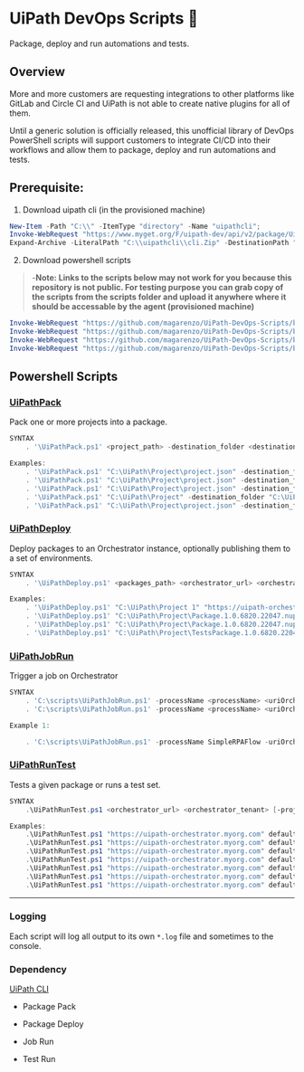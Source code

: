 
# UiPath DevOps Scripts 🤖

Package, deploy and run automations and tests.

## Overview

More and more customers are requesting integrations to other platforms like GitLab and Circle CI and UiPath is not able to create native plugins for all of them.

Until a generic solution is officially released, this unofficial library of DevOps PowerShell scripts will support customers to integrate CI/CD into their workflows and allow them to package, deploy and run automations and tests.

## Prerequisite:
1) Download uipath cli (in the provisioned machine)
 ```PowerShell
 New-Item -Path "C:\\" -ItemType "directory" -Name "uipathcli";
Invoke-WebRequest "https://www.myget.org/F/uipath-dev/api/v2/package/UiPath.CLI/1.0.7758.25166" -OutFile "C:\\uipathcli\\cli.zip";
Expand-Archive -LiteralPath "C:\\uipathcli\\cli.Zip" -DestinationPath "C:\\uipathcli";
```
2) Download powershell scripts

> -**Note: Links to the scripts below may not work for you because this repository is not public. For testing purpose you can grab copy of the scripts from the scripts folder and upload it anywhere where it should be accessable by the agent (provisioned machine)**
```Powershell
Invoke-WebRequest "https://github.com/magarenzo/UiPath-DevOps-Scripts/blob/abdullah_patch1/scripts/UiPathPack.ps1"  -OutFile "C:\\scripts\\UiPathPack.ps1";
Invoke-WebRequest "https://github.com/magarenzo/UiPath-DevOps-Scripts/blob/abdullah_patch1/scripts/UiPathDeploy.ps1"  -OutFile "C:\\scripts\\UiPathDeploy.ps1";
Invoke-WebRequest "https://github.com/magarenzo/UiPath-DevOps-Scripts/blob/abdullah_patch1/scripts/UiPathJobRun.ps1"  -OutFile "C:\\scripts\\UiPathJobRun.ps1";
Invoke-WebRequest "https://github.com/magarenzo/UiPath-DevOps-Scripts/blob/abdullah_patch1/scripts/UiPathRunTest.ps1"  -OutFile "C:\\scripts\\UiPathRunTest.ps1";
```
## Powershell Scripts

### [UiPathPack](docs/UiPathPack.md) 
 Pack one or more projects into a package.
```PowerShell
SYNTAX
    . '\UiPathPack.ps1' <project_path> -destination_folder <destination_folder> [-version <version>] [-autoVersion] [-outputType <Process|Library|Tests|Objects>] [-libraryOrchestratorUrl <orchestrator_url> -libraryOrchestratorTenant <orchestrator_tenant>] [-libraryOrchestratorUsername <orchestrator_user> -libraryOrchestratorPassword <orchestrator_pass>] [-libraryOrchestratorUserKey <UserKey> -libraryOrchestratorAccountName <account_name>] [-libraryOrchestratorFolder <folder>] [-language <language>]

Examples:
    . '\UiPathPack.ps1' "C:\UiPath\Project\project.json" -destination_folder "C:\UiPath\Package"
    . '\UiPathPack.ps1' "C:\UiPath\Project\project.json" -destination_folder "C:\UiPath\Package" -version 1.0.6820.22047
    . '\UiPathPack.ps1' "C:\UiPath\Project\project.json" -destination_folder "C:\UiPath\Package" -autoVersion
    . '\UiPathPack.ps1' "C:\UiPath\Project" -destination_folder "C:\UiPath\Package"
    . '\UiPathPack.ps1' "C:\UiPath\Project\project.json" -destination_folder "C:\UiPath\Package" -outputType Tests -l en-US

```

###  [UiPathDeploy](docs/UiPathDeploy.md) 
Deploy packages to an Orchestrator instance, optionally publishing them to a set of environments.
```PowerShell
SYNTAX
    . '\UiPathDeploy.ps1' <packages_path> <orchestrator_url> <orchestrator_tenant> [-orchestrator_user <orchestrator_user> -orchestrator_pass <orchestrator_pass>] [-UserKey <UserKey> -account_name <account_name>] [-folder_organization_unit <folder_organization_unit>] [-environment_list <environment_list>] [-language <language>]

Examples:
    . '\UiPathDeploy.ps1' "C:\UiPath\Project 1" "https://uipath-orchestrator.myorg.com" default -orchestrator_user admin -orchestrator_pass 123456
    . '\UiPathDeploy.ps1' "C:\UiPath\Project\Package.1.0.6820.22047.nupkg" "https://uipath-orchestrator.myorg.com" default -orchestrator_user admin -orchestrator_pass 123456 -folder_organization_unit OurOrganization
    . '\UiPathDeploy.ps1' "C:\UiPath\Project\Package.1.0.6820.22047.nupkg" "https://uipath-orchestrator.myorg.com" default -UserKey a7da29a2c93a717110a82 -account_name myAccount
    . '\UiPathDeploy.ps1' "C:\UiPath\Project\TestsPackage.1.0.6820.22047.nupkg" "https://uipath-orchestrator.myorg.com" default -orchestrator_user admin -orchestrator_pass 123456 -environment_list SAPEnvironment,ExcelAutomationEnvironment -language en-US


```
### [UiPathJobRun](docs/UiPathJobRun.md) 
Trigger a job on Orchestrator
```PowerShell
SYNTAX
    . 'C:\scripts\UiPathJobRun.ps1' -processName <processName> <uriOrch> <tenantlName> [-accountName <abumayar> -userKey <userKey>] [-folder_organization_unit <folder_organization_unit>]
    . 'C:\scripts\UiPathJobRun.ps1' -processName <processName> <uriOrch> <tenantlName> [-orchestrator_user <orchestrator_user> -orchestrator_pass <orchestrator_pass>] [-folder_organization_unit <folder_organization_unit>]

Example 1:

    . 'C:\scripts\UiPathJobRun.ps1' -processName SimpleRPAFlow -uriOrch https://cloud.uipath.com -tenantlName AbdullahTenant -accountName accountLogicalName -userKey xxxxxxxxxx -folder_organization_unit folderName
```
### [UiPathRunTest](docs/UiPathRunTest.md) 
Tests a given package or runs a test set.
```PowerShell
SYNTAX
    .\UiPathRunTest.ps1 <orchestrator_url> <orchestrator_tenant> [-project_path <package>] [-testset <testset>] [-orchestrator_user <orchestrator_user> -orchestrator_pass <orchestrator_pass>] [-UserKey <auth_token> -account_name <account_name>] [-environment <environment>] [-folder_organization_unit <folder_organization_unit>] [-language <language>]

Examples:
    .\UiPathRunTest.ps1 "https://uipath-orchestrator.myorg.com" default -orchestrator_user admin -orchestrator_pass 123456 -S "MyRobotTests"
    .\UiPathRunTest.ps1 "https://uipath-orchestrator.myorg.com" default -orchestrator_user admin -orchestrator_pass 123456 -project_path "C:\UiPath\Project\project.json" -environment TestingEnv
    .\UiPathRunTest.ps1 "https://uipath-orchestrator.myorg.com" default -orchestrator_user admin -orchestrator_pass 123456 -project_path "C:\UiPath\Project\project.json" -folder_organization_unit MyFolder
    .\UiPathRunTest.ps1 "https://uipath-orchestrator.myorg.com" default -orchestrator_user admin -orchestrator_pass 123456 -project_path "C:\UiPath\Project\project.json" -folder_organization_unit MyFolder -environment MyEnvironment
    .\UiPathRunTest.ps1 "https://uipath-orchestrator.myorg.com" default -UserKey a7da29a2c93a717110a82 -account_name myAccount -testset "MyRobotTests"
    .\UiPathRunTest.ps1 "https://uipath-orchestrator.myorg.com" default -UserKey a7da29a2c93a717110a82 -account_name myAccount -project_path "C:\UiPath\Project\project.json" -environment TestingEnv -out junit
    .\UiPathRunTest.ps1 "https://uipath-orchestrator.myorg.com" default -UserKey a7da29a2c93a717110a82 -account_name myAccount -project_path "C:\UiPath\Project\project.json" -environment TestingEnv -result_path "C:\results.json" -out uipath -language en-US

```
---

### Logging

Each script will log all output to its own `*.log` file and sometimes to the console.

### Dependency

[UiPath CLI](https://www.myget.org/feed/uipath-dev/package/nuget/UiPath.CLI)

* Package Pack
  
* Package Deploy

* Job Run

* Test Run